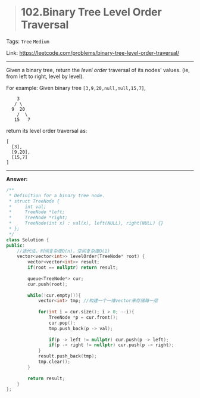 > # 102.Binary Tree Level Order Traversal

Tags: `Tree` `Medium`

Link: <https://leetcode.com/problems/binary-tree-level-order-traversal/>

---

Given a binary tree, return the *level order* traversal of its nodes' values. (ie, from left to right, level by level).

For example:
Given binary tree `[3,9,20,null,null,15,7]`,

```
    3
   / \
  9  20
    /  \
   15   7
```

return its level order traversal as:

```
[
  [3],
  [9,20],
  [15,7]
]
```

---

**Answer:**

```c++
/**
 * Definition for a binary tree node.
 * struct TreeNode {
 *     int val;
 *     TreeNode *left;
 *     TreeNode *right;
 *     TreeNode(int x) : val(x), left(NULL), right(NULL) {}
 * };
 */
class Solution {
public:
    //迭代法，时间复杂度O(n)，空间复杂度O(1)
    vector<vector<int>> levelOrder(TreeNode* root) {
        vector<vector<int>> result;
        if(root == nullptr) return result;
        
        queue<TreeNode*> cur;
        cur.push(root);
        
        while(!cur.empty()){
            vector<int> tmp; //构建一个一维vector来存储每一层
            
            for(int i = cur.size(); i > 0; --i){
                TreeNode *p = cur.front();
                cur.pop();
                tmp.push_back(p -> val);
                
                if(p -> left != nullptr) cur.push(p -> left);
                if(p -> right != nullptr) cur.push(p -> right);
            }
            result.push_back(tmp);
            tmp.clear();
        }
        
        return result;
    }
};
```


